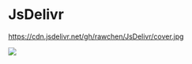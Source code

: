 # JsDelivr
https://cdn.jsdelivr.net/gh/rawchen/JsDelivr/cover.jpg

![](https://cdn.jsdelivr.net/gh/rawchen/JsDelivr/cover.jpg)